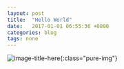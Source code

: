 ```yaml
---
layout: post
title:  "Hello World"
date:   2017-01-01 06:55:36 +0800
categories: blog
tags: none
---
```


![image-title-here](https://www.facebook.com/rsrc.php/v3/y4/r/-PAXP-deijE.gif){:class="pure-img"}